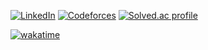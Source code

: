 [![LinkedIn](https://img.shields.io/badge/LinkedIn-blue?logo=linkedin)](https://www.linkedin.com/in/seonghyeoncho/)
[![Codeforces](https://img.shields.io/badge/dynamic/json?&color=03A89E&logoColor=white&logo=codeforces&label=Codeforces&url=https://competitive-coding-api.herokuapp.com/api/codeforces/ghssh&query=%24.rating&cacheSeconds=259200)](https://codeforces.com/profile/ghssh)
[![Solved.ac profile](http://mazassumnida.herokuapp.com/api/mini/generate_badge?boj=ghssh1)](https://solved.ac/ghssh1)

[![wakatime](https://wakatime.com/badge/user/ea1121a2-da34-46d0-8238-02c796ad82bc.svg)](https://wakatime.com/@ea1121a2-da34-46d0-8238-02c796ad82bc)
